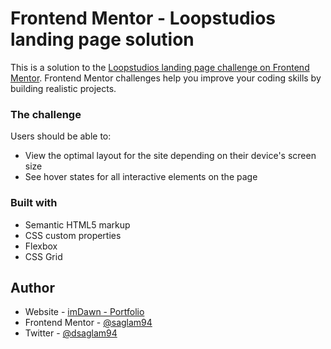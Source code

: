 # Frontend Mentor - Loopstudios landing page solution

This is a solution to the [Loopstudios landing page challenge on Frontend Mentor](https://www.frontendmentor.io/challenges/loopstudios-landing-page-N88J5Onjw). Frontend Mentor challenges help you improve your coding skills by building realistic projects.

### The challenge

Users should be able to:

- View the optimal layout for the site depending on their device's screen size
- See hover states for all interactive elements on the page

### Built with

- Semantic HTML5 markup
- CSS custom properties
- Flexbox
- CSS Grid

## Author

- Website - [imDawn - Portfolio](https://imdawn.me)
- Frontend Mentor - [@saglam94](https://www.frontendmentor.io/profile/saglam94)
- Twitter - [@dsaglam94](https://www.twitter.com/dsaglam94)
